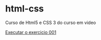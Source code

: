 # html-css
 Curso de Html5 e CSS 3 do curso em video

<a href="https://paulo-adriano.github.io/html-css/">Executar o exercicio 001<a>